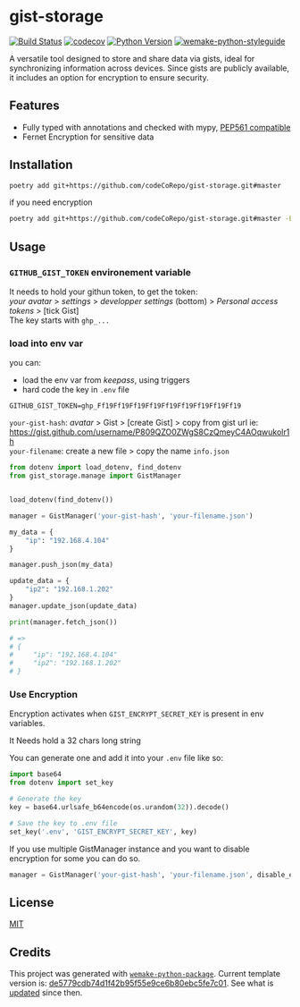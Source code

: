 # gist-storage

[![Build Status](https://github.com/codekoriko/gist-storage/workflows/test/badge.svg?branch=master&event=push)](https://github.com/codekoriko/gist-storage/actions?query=workflow%3Atest)
[![codecov](https://codecov.io/gh/codekoriko/gist-storage/branch/master/graph/badge.svg)](https://codecov.io/gh/codekoriko/gist-storage)
[![Python Version](https://img.shields.io/pypi/pyversions/gist-storage.svg)](https://pypi.org/project/gist-storage/)
[![wemake-python-styleguide](https://img.shields.io/badge/style-wemake-000000.svg)](https://github.com/wemake-services/wemake-python-styleguide)

A versatile tool designed to store and share data via gists, ideal for synchronizing information across devices. Since gists are publicly available, it includes an option for encryption to ensure security.

## Features

- Fully typed with annotations and checked with mypy, [PEP561 compatible](https://www.python.org/dev/peps/pep-0561/)
- Fernet Encryption for sensitive data

## Installation

```bash
poetry add git+https://github.com/codeCoRepo/gist-storage.git#master
```

if you need encryption

```bash
poetry add git+https://github.com/codeCoRepo/gist-storage.git#master -E encryption
```

## Usage

### `GITHUB_GIST_TOKEN` environement variable

It needs to hold your githun token, to get the token:  
*your avatar* > *settings* > *developper settings* (bottom) > *Personal access tokens* > [tick Gist]  
The key starts with `ghp_...`

### load into env var

you can:

- load the env var from *keepass*, using triggers
- hard code the key in `.env` file

```env
GITHUB_GIST_TOKEN=ghp_Ff19Ff19Ff19Ff19Ff19Ff19Ff19Ff19Ff19
```

`your-gist-hash`: *avatar* > Gist > [create Gist] > copy from gist url ie:
<https://gist.github.com/username/P809QZO0ZWgS8CzQmeyC4AOqwukolr1h>  
`your-filename`: create a new file > copy the name `info.json`

```python
from dotenv import load_dotenv, find_dotenv
from gist_storage.manage import GistManager


load_dotenv(find_dotenv())

manager = GistManager('your-gist-hash', 'your-filename.json')

my_data = {
    "ip": "192.168.4.104"
}

manager.push_json(my_data)

update_data = {
    "ip2": "192.168.1.202"
}
manager.update_json(update_data)

print(manager.fetch_json())

# => 
# {
#     "ip": "192.168.4.104"
#     "ip2": "192.168.1.202"
# }
```

### Use Encryption

Encryption activates when `GIST_ENCRYPT_SECRET_KEY` is present in env variables.

It Needs hold a 32 chars long string  

You can generate one and add it into your `.env` file like so:  

```python
import base64
from dotenv import set_key

# Generate the key
key = base64.urlsafe_b64encode(os.urandom(32)).decode()

# Save the key to .env file
set_key('.env', 'GIST_ENCRYPT_SECRET_KEY', key)
```

If you use multiple GistManager instance and you want to disable encryption for some you can do so.

```python
manager = GistManager('your-gist-hash', 'your-filename.json', disable_encryption=True)
```

## License

[MIT](https://github.com/codekoriko/gist-storage/blob/master/LICENSE)

## Credits

This project was generated with [`wemake-python-package`](https://github.com/wemake-services/wemake-python-package). Current template version is: [de5779cdb74d1f42b95f55e9ce6b80ebc5fe7c01](https://github.com/wemake-services/wemake-python-package/tree/de5779cdb74d1f42b95f55e9ce6b80ebc5fe7c01). See what is [updated](https://github.com/wemake-services/wemake-python-package/compare/de5779cdb74d1f42b95f55e9ce6b80ebc5fe7c01...master) since then.
